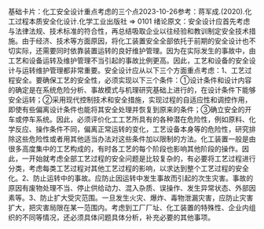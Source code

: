 

基础卡片：化工安全设计重点考虑的三个点2023-10-26参考：蒋军成.(2020).化工过程本质安全化设计.化学工业出版社 => 0101 绪论原文：安全设计应首先考虑与法律法规、技术标准的符合性，再总结吸取企业以往经验和教训制定安全技术措施。由于经济、技术等方面原因，将化工装置安全全部依托于前期的安全设计也不切实际，还需要同时依靠装置运转的良好维护管理。因为在实际发生的事故中，由工艺和设备运转及维护管理不当引起的事故比例更高。因此，工艺和设备的安全设计与运转维护管理都非常重要。安全设计应从以下三个方面重点考虑：1、工艺过程安全。要确保工艺的安全性，必须实现以下三个条件：①设计条件和设计内容的确定是在系统危险分析、事故模式与机理研究基础上进行的，在设计条件下能够安全运转；②采用现代控制技术和安全措施，实现过程的自适应性和调控作用，即使有些偏离设计条件也能将其安全处理并恢复到原来的条件；③确立安全的开车或停车系统。因此，必须评价化工工艺所具有的各种潜在危险性，例如原料、化学反应、操作条件不同，偏离正常运转的变化，工艺设备本身等的危险性，研究排除这些危险性或者用其他适当办法对这些条件加以限制的方法。化工装置一般是由很多高度集中的工艺构成的，有时各工艺的每个阶段也影响其他阶段的操作。因此，一开始就考虑全部工艺过程的安全问题是比较复杂的，有必要将工艺过程进行分类，考虑每类工艺过程对其他工艺过程的影响，以求达到整个工艺过程的安全化。2、防止运转中的事故。应防止因运转中发生事故而引起的次生灾害。事故的原因有废物处理不当、停止供给动力、混入杂质、误操作、发生异常状态、外部因素等。3、防止扩大受灾范围。一旦发生火灾、爆炸、毒物泄漏灾害，应防止灾害扩大，把灾害局限在某一范围内。考虑到工厂厂址、化工装置的特殊性、企业内组织的不同等情况，还必须具体问题具体分析，补充必要的其他事项。